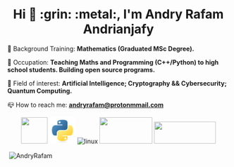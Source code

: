 <h1 align="center"> Hi 👋 :grin: :metal:, I'm Andry Rafam Andrianjafy </h1>

:blue_book: Background Training: **Mathematics (Graduated MSc Degree).**

:scroll: Occupation: **Teaching Maths and Programming (C++/Python) to high school students. Building open source programs.**

:strawberry: Field of interest: **Artificial Intelligence; Cryptography && Cybersecurity; Quantum Computing.**

:mailbox_closed: How to reach me: **andryrafam@protonmmail.com**

<p align="center"> <img src="https://github.com/simple-icons/simple-icons/blob/master/icons/cplusplus.svg" width="60" height="60"/> <img src="https://github.com/devicons/devicon/blob/master/icons/python/python-original.svg" width="60" height="60"/> <img src="https://github.com/simple-icons/simple-icons/blob/develop/icons/linux.svg" alt="linux" width="60" height="60"/> <img src="https://github.com/valohai/ml-logos/blob/master/keras-text.svg" width="120" height="60"/> <img src="https://upload.wikimedia.org/wikipedia/commons/2/22/Crypto%2B%2B-logo.png" width="140" height="50"/>
 
<p>&nbsp;<img align="center" src="https://github-readme-stats.vercel.app/api?username=AndryRafam&show_icons=true" alt="AndryRafam" /></p>
